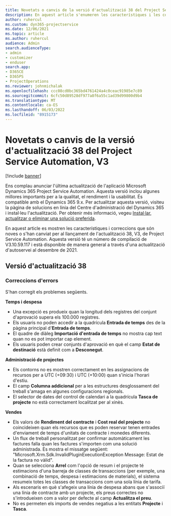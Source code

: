 ```yaml
---
title: Novetats o canvis de la versió d'actualització 38 del Project Service Automation, V3
description: En aquest article s'enumeren les característiques i les correccions disponibles a la Versió 38 d'actualització Microsoft Dynamics 365 Project Service Automation, V3.
author: ruhercul
ms.custom: dyn365-projectservice
ms.date: 12/06/2021
ms.topic: article
ms.author: ruhercul
audience: Admin
search.audienceType:
- admin
- customizer
- enduser
search.app:
- D365CE
- D365PS
- ProjectOperations
ms.reviewer: johnmichalak
ms.openlocfilehash: ccc08cd0bc365bd4761424a4c0ceac91985e7c89
ms.sourcegitcommit: 6cfc50d89528df977a8f6a55c1ad39d99800d9b4
ms.translationtype: MT
ms.contentlocale: ca-ES
ms.lasthandoff: 06/03/2022
ms.locfileid: "8915173"
---
```

# <a name="whats-new-or-changed-in-project-service-automation-update-release-38-v3"></a>Novetats o canvis de la versió d'actualització 38 del Project Service Automation, V3

[!include [banner](../includes/psa-now-project-operations.md)]

Ens complau anunciar l'última actualització de l'aplicació Microsoft Dynamics 365 Project Service Automation. Aquesta versió inclou algunes millores importants per a la qualitat, el rendiment i la usabilitat. És compatible amb el Dynamics 365 9.x. Per actualitzar aquesta versió, visiteu la pàgina de solucions en línia del Centre d'administració del Dynamics 365 i instal·leu l'actualització. Per obtenir més informació, vegeu [Instal·lar, actualitzar o eliminar una solució preferida](/power-platform/admin/install-remove-preferred-solution).

En aquest article es mostren les característiques i correccions que són noves o s'han canviat per al llançament de l'actualització 38, V3, de Project Service Automation. Aquesta versió té un número de compilació de V3.10.59.117 i està disponible de manera general a través d'una actualització d'autoservei al desembre de 2021.

## <a name="update-release-38"></a>Versió d'actualització 38

### <a name="bug-fixes"></a>Correccions d'errors

S'han corregit els problemes següents.

**Temps i despesa**

- Una excepció es produeix quan la longitud dels registres del conjunt d'aprovació supera els 100.000 registres.
- Els usuaris no poden accedir a la quadrícula **Entrada de temps** des de la pàgina principal d'**Entrada de temps**.
- El quadre de diàleg **Importació d'entrada de temps** no mostra cap text quan no es pot importar cap element.
- Els usuaris poden crear conjunts d'aprovació en què el camp **Estat de destinació** està definit com a **Desconegut**.

**Administració de projectes**

- Els contorns no es mostren correctament en les assignacions de recursos per a UTC (+09:30) i UTC (+10:00) quan s'inicia l'horari d'estiu.
- El camp **Columna addicional** per a les estructures desglossament del treball s'amaga en algunes configuracions regionals.
- El selector de dates del control de calendari a la quadrícula **Tasca de projecte** no està correctament localitzat per al xinès.

**Vendes**

- Els valors de **Rendiment del contracte** i **Cost real del projecte** no coincideixen quan els recursos que es poden reservar tenen entrades d'enviament de temps d'unitats de contracte i monedes diferents.
- Un flux de treball personalitzat per confirmar automàticament les factures falla quan les factures s'importen com una solució administrada. Es mostra el missatge següent: "Microsoft.Xrm.Sdk.InvalidPluginExecutionException Message: Estat de la factura no vàlid".
- Quan se selecciona **Arrel** com l'opció de resum i el projecte té estimacions d'una barreja de classes de transaccions (per exemple, una combinació de temps, despesa i estimacions de materials), el sistema resumeix totes les classes de transaccions com una sola línia de tarifa.
- Als escenaris en què s'afegeix una línia de despesa abans que s'associï una línia de contracte amb un projecte, els preus correctes no s'introdueixen com a valor per defecte al camp **Actualitza el preu**.
- No es permeten els imports de vendes negatius a les entitats **Projecte** i **Tasca**.
